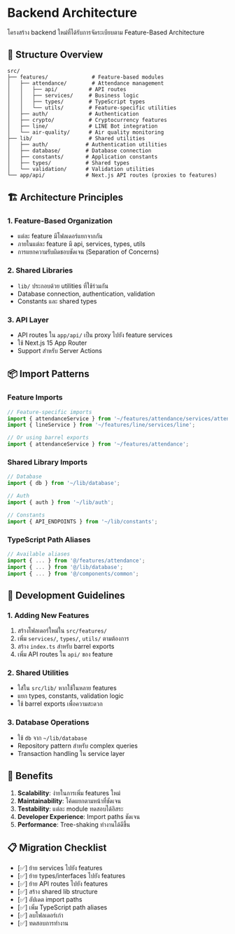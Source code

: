 # Backend Architecture

โครงสร้าง backend ใหม่ที่ได้รับการจัดระเบียบตาม Feature-Based Architecture

## 📁 Structure Overview

```
src/
├── features/              # Feature-based modules
│   ├── attendance/        # Attendance management
│   │   ├── api/          # API routes
│   │   ├── services/     # Business logic
│   │   ├── types/        # TypeScript types
│   │   └── utils/        # Feature-specific utilities
│   ├── auth/             # Authentication
│   ├── crypto/           # Cryptocurrency features
│   ├── line/             # LINE Bot integration
│   └── air-quality/      # Air quality monitoring
├── lib/                  # Shared utilities
│   ├── auth/            # Authentication utilities
│   ├── database/        # Database connection
│   ├── constants/       # Application constants
│   ├── types/           # Shared types
│   └── validation/      # Validation utilities
└── app/api/             # Next.js API routes (proxies to features)
```

## 🏗️ Architecture Principles

### 1. Feature-Based Organization
- แต่ละ feature มีโฟลเดอร์แยกจากกัน
- ภายในแต่ละ feature มี api, services, types, utils
- การแยกความรับผิดชอบชัดเจน (Separation of Concerns)

### 2. Shared Libraries
- `lib/` ประกอบด้วย utilities ที่ใช้ร่วมกัน
- Database connection, authentication, validation
- Constants และ shared types

### 3. API Layer
- API routes ใน `app/api/` เป็น proxy ไปยัง feature services
- ใช้ Next.js 15 App Router
- Support สำหรับ Server Actions

## 📦 Import Patterns

### Feature Imports
```typescript
// Feature-specific imports
import { attendanceService } from '~/features/attendance/services/attendance';
import { lineService } from '~/features/line/services/line';

// Or using barrel exports
import { attendanceService } from '~/features/attendance';
```

### Shared Library Imports
```typescript
// Database
import { db } from '~/lib/database';

// Auth
import { auth } from '~/lib/auth';

// Constants
import { API_ENDPOINTS } from '~/lib/constants';
```

### TypeScript Path Aliases
```typescript
// Available aliases
import { ... } from '@/features/attendance';
import { ... } from '@/lib/database';
import { ... } from '@/components/common';
```

## 🔧 Development Guidelines

### 1. Adding New Features
1. สร้างโฟลเดอร์ใหม่ใน `src/features/`
2. เพิ่ม `services/`, `types/`, `utils/` ตามต้องการ
3. สร้าง `index.ts` สำหรับ barrel exports
4. เพิ่ม API routes ใน `api/` ของ feature

### 2. Shared Utilities
- ใส่ใน `src/lib/` หากใช้ในหลาย features
- แยก types, constants, validation logic
- ใช้ barrel exports เพื่อความสะดวก

### 3. Database Operations
- ใช้ `db` จาก `~/lib/database`
- Repository pattern สำหรับ complex queries
- Transaction handling ใน service layer

## 🚀 Benefits

1. **Scalability**: ง่ายในการเพิ่ม features ใหม่
2. **Maintainability**: โค้ดแยกตามหน้าที่ชัดเจน
3. **Testability**: แต่ละ module ทดสอบได้อิสระ
4. **Developer Experience**: Import paths ชัดเจน
5. **Performance**: Tree-shaking ทำงานได้ดีขึ้น

## 📋 Migration Checklist

- [✅] ย้าย services ไปยัง features
- [✅] ย้าย types/interfaces ไปยัง features
- [✅] ย้าย API routes ไปยัง features
- [✅] สร้าง shared lib structure
- [✅] อัปเดต import paths
- [✅] เพิ่ม TypeScript path aliases
- [✅] ลบโฟลเดอร์เก่า
- [✅] ทดสอบการทำงาน
